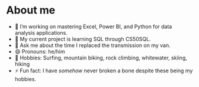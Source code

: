 # About me

- 🔭 I’m working on mastering Excel, Power BI, and Python for data analysis applications.
- 🌱 My current project is learning SQL through CS50SQL.
- 💬 Ask me about the time I replaced the transmission on my van.
- 😄 Pronouns: he/him
- 🌊 Hobbies: Surfing, mountain biking, rock climbing, whitewater, skiing, hiking
- ⚡ Fun fact: I have *somehow* never broken a bone despite these being my hobbies.
